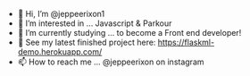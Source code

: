 - 👋 Hi, I’m @jeppeerixon1
- 👀 I’m interested in ... Javascript & Parkour
- 🌱 I’m currently studying ... to become a Front end developer!
- 💞️ See my latest finished project here: https://flaskml-demo.herokuapp.com/
- 📫 How to reach me ... @jeppeerixon on instagram

<!---
jeppeparkour/jeppeparkour is a ✨ special ✨ repository because its `README.md` (this file) appears on your GitHub profile.
You can click the Preview link to take a look at your changes.
--->
